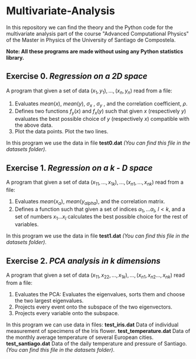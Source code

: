 # Multivariate-Analysis
In this repository we can find the theory and the Python code for the multivariate analysis part of the course "Advanced Computational Physics" 
of the Master in Physics of the University of Santiago de Compostela. 

**Note: All these programs are made without using any Python statistics library.**

## Exercise 0. *Regression on a 2D space*

A program that given a set of data $(x_1, y_1), ..., (x_n , y_n)$ read from a file:

1. Evaluates $mean(x)$, $mean(y)$, $\sigma_x$ , $\sigma_y$ , and the correlation
coefficient, $\rho$.
2. Defines two functions $f_y(x)$ and $f_x(y)$ such that given $x$ (respectively $y$) evaluates the best possible choice of $y$
(respectively $x$) compatible with the above data.
3. Plot the data points. Plot the two lines.

In this program we use the data in file **test0.dat** *(You can find this file in the datasets folder)*.

## Exercise 1. *Regression on a k - D space*

A program that given a set of data $(x_{11}, ..., x_{1k}), ..., (x_{n1}, ..., x_{nk})$ read from a file:

1. Evaluates $mean(x_{\alpha})$, $mean(y_{alpha})$, and the correlation matrix.
2. Defines a function such that given a set of indices $\alpha_1, ... \alpha_l,$  $l < k$, and a set of numbers $x_1...x_l$ calculates the best
possible choice for the rest of variables.

In this program we use the data in file **test1.dat** *(You can find this file in the datasets folder)*.

## Exercise 2. *PCA analysis in k dimensions*

A program that given a set of data $(x_{11}, x_{22}, ..., x_{1k}), ..., (x_{n1}, x_{n2} ..., x_{nk})$ read from a file:

1. Evaluates the PCA: Evaluates the eigenvalues, sorts them and choose the two largest eigenvalues.
2. Projects every event onto the subspace of the two eigenvectors.
3. Projects every variable onto the subspace.

In this program we can use data in files:
**test_iris.dat** Data of individual measurement of specimens of the Iris flower.
**test_temperature.dat** Data of the monthly average temperature of several European cities.
**test_santiago.dat** Data of the daily temperature and pressure of Santiago.
*(You can find this file in the datasets folder)*.














